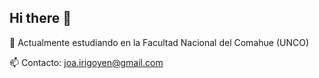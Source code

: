 ## Hi there 👋
🌱 Actualmente estudiando en la Facultad Nacional del Comahue (UNCO)

📫 Contacto: joa.irigoyen@gmail.com
<!--
**joaquinirigoyen/joaquinirigoyen** is a ✨ _special_ ✨ repository because its `README.md` (this file) appears on your GitHub profile.

Here are some ideas to get you started:

- 🔭 I’m currently working on ...
- 🌱 I’m currently learning ...
- 👯 I’m looking to collaborate on ...
- 🤔 I’m looking for help with ...
- 💬 Ask me about ...
- 📫 How to reach me: ...
- 😄 Pronouns: ...
- ⚡ Fun fact: ...
-->
